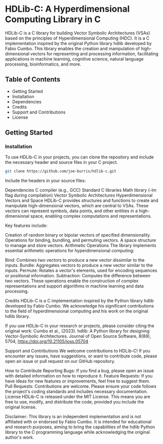 # HDLib-C: A Hyperdimensional Computing Library in C

HDLib-C is a C library for building Vector Symbolic Architectures (VSAs) based on the principles of Hyperdimensional Computing (HDC). It is a C implementation inspired by the original Python library hdlib developed by Fabio Cumbo. This library enables the creation and manipulation of high-dimensional vectors for representing and processing information, facilitating applications in machine learning, cognitive science, natural language processing, bioinformatics, and more.

## Table of Contents
- Getting Started
- Installation
- Dependencies
- Credits
- Support and Contributions
- License

## Getting Started

### Installation
To use HDLib-C in your projects, you can clone the repository and include the necessary header and source files in your C project.

```bash
git clone https://github.com/joe-burris/hdlib-c.git
```
Include the headers in your source files:

Dependencies
C compiler (e.g., GCC)
Standard C libraries
Math library (-lm flag during compilation)
Vector Symbolic Architectures
Hyperdimensional Vectors and Space
HDLib-C provides structures and functions to create and manipulate high-dimensional vectors, which are central to VSAs. These vectors can represent symbols, data points, and other entities in a high-dimensional space, enabling complex computations and representations.

Key features include:

Creation of random binary or bipolar vectors of specified dimensionality.
Operations for binding, bundling, and permuting vectors.
A space structure to manage and store vectors.
Arithmetic Operations
The library implements essential arithmetic operations for hyperdimensional computing:

Bind: Combines two vectors to produce a new vector dissimilar to the inputs.
Bundle: Aggregates vectors to produce a new vector similar to the inputs.
Permute: Rotates a vector's elements, used for encoding sequences or positional information.
Subtraction: Computes the difference between two vectors.
These operations enable the construction of complex representations and support algorithms in machine learning and data processing.

Credits
HDLib-C is a C implementation inspired by the Python library hdlib developed by Fabio Cumbo. We acknowledge his significant contributions to the field of hyperdimensional computing and his work on the original hdlib library.

If you use HDLib-C in your research or projects, please consider citing the original work:
Cumbo et al., (2023). hdlib: A Python library for designing Vector-Symbolic Architectures. Journal of Open Source Software, 8(89), 5704, https://doi.org/10.21105/joss.05704

Support and Contributions
We welcome contributions to HDLib-C! If you encounter any issues, have suggestions, or want to contribute code, please open an issue or pull request on our GitHub repository.

How to Contribute
Reporting Bugs: If you find a bug, please open an issue with detailed information on how to reproduce it.
Feature Requests: If you have ideas for new features or improvements, feel free to suggest them.
Pull Requests: Contributions are welcome. Please ensure your code follows the project's coding standards and includes necessary documentation.
License
HDLib-C is released under the MIT License. This means you are free to use, modify, and distribute the code, provided you include the original license.

Disclaimer: This library is an independent implementation and is not affiliated with or endorsed by Fabio Cumbo. It is intended for educational and research purposes, aiming to bring the capabilities of the hdlib Python library to the C programming language while acknowledging the original author's work.
